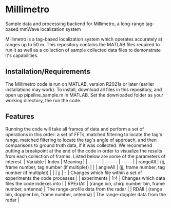 # Millimetro
 Sample data and processing backend for Millimetro, a long-range tag-based mmWave localization system

Millimetro is a tag-based localization system which operates accurately at ranges up to 50 m. This repository contains the MATLAB files required to run it as well as a collection of sample collected data files to demonstrate it's capabilities.

## Installation/Requirements

The Millimetro code is run on MATLAB, version R2021a or later (earlier installations may work). To install, download all files in this repository, and open up pipeline_sample.m in MATLAB. Set the downloaded folder as your working directory, the run the code. 

## Features
Running the code will take all frames of data and perform a set of operations in this order: a set of FFTs, matched filtering to locate the tag's range,  matched filtering to locate the tag's angle of approach, and then comparisons to ground truth data, if it was collected. We recommend putting a breakpoint at the end of the code in order to visualize the results from each collection of frames.
Listed below are some of the parameters of interest.
| Variable | Index | Meaning |
| ------ | ------ | ----- |
| rangeAll | (jj, frame number, tag number (if multiple)) | |
| angleAll | (jj, frame number, tag number (if multiple)) | |
| jj | - | Changes which file within a set of experiments the code processes |
| experiments | 1:4 | Changes which data files the code indexes into |
| RPExtAll | (range bin, chirp number bin, frame number, antenna) | The range-profile data from the radar |
| RDAll | (range bin, doppler bin, frame number, antenna) | The range-doppler data from the radar |